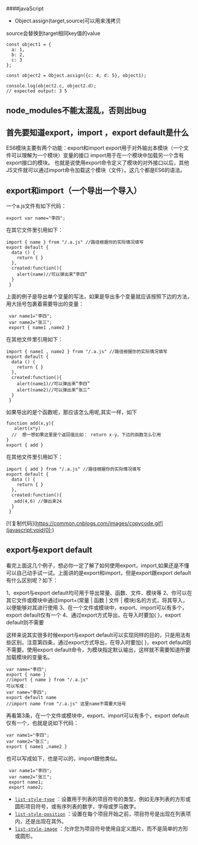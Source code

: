 ####javaScript

- Object.assign(target,source)可以用来浅拷贝

source会替换到target相同key值的value

```
const object1 = {
  a: 1,
  b: 2,
  c: 3
};

const object2 = Object.assign({c: 4, d: 5}, object1);

console.log(object2.c, object2.d);
// expected output: 3 5

```

## node_modules不能太混乱，否则出bug

## 首先要知道export，import ，export default是什么

ES6模块主要有两个功能：export和import
export用于对外输出本模块（一个文件可以理解为一个模块）变量的接口
import用于在一个模块中加载另一个含有export接口的模块。
也就是说使用export命令定义了模块的对外接口以后，其他JS文件就可以通过import命令加载这个模块（文件）。这几个都是ES6的语法。

## export和import（一个导出一个导入）

一个a.js文件有如下代码：

```
export var name="李四";
```

在其它文件里引用如下：



```
import { name } from "/.a.js" //路径根据你的实际情况填写
export default {
  data () {
    return { }
  },
  created:function(){
    alert(name)//可以弹出来“李四”
  }
 }
```



上面的例子是导出单个变量的写法，如果是导出多个变量就应该按照下边的方法，用大括号包裹着需要导出的变量：

```
 var name1="李四";
 var name2="张三";
 export { name1 ,name2 }
```

在其他文件里引用如下：



```
import { name1 , name2 } from "/.a.js" //路径根据你的实际情况填写
export default {
  data () {
    return { }
  },
  created:function(){
    alert(name1)//可以弹出来“李四”
    alert(name2)//可以弹出来“张三”
  }
 }
```



如果导出的是个函数呢，那应该怎么用呢,其实一样，如下

```
function add(x,y){
   alert(x*y)
  //  想一想如果这里是个返回值比如： return x-y，下边的函数怎么引用
}
export { add }
```

在其他文件里引用如下：



```
import { add } from "/.a.js" //路径根据你的实际情况填写
export default {
  data () {
    return { }
  },
  created:function(){
   add(4,6) //弹出来24
  }
 }
```

[![复制代码](https://common.cnblogs.com/images/copycode.gif](javascript:void(0);)

## export与export default

看完上面这几个例子，想必你一定了解了如何使用export，import,如果还是不懂可以自己动手试一试。上面讲的是export和import，但是export跟export default 有什么区别呢？如下：

1、export与export default均可用于导出常量、函数、文件、模块等
2、你可以在其它文件或模块中通过import+(常量 | 函数 | 文件 | 模块)名的方式，将其导入，以便能够对其进行使用
3、在一个文件或模块中，export、import可以有多个，export default仅有一个
4、通过export方式导出，在导入时要加{ }，export default则不需要

这样来说其实很多时候export与export default可以实现同样的目的，只是用法有些区别。注意第四条，通过export方式导出，在导入时要加{ }，export default则不需要。使用export default命令，为模块指定默认输出，这样就不需要知道所要加载模块的变量名。

```
var name="李四";
export { name }
//import { name } from "/.a.js" 
可以写成：
var name="李四";
export default name
//import name from "/.a.js" 这里name不需要大括号
```

再看第3条，在一个文件或模块中，export、import可以有多个，export default仅有一个，也就是说如下代码：

```
var name1="李四";
var name2="张三";
export { name1 ,name2 }
```

 

也可以写成如下，也是可以的，import跟他类似。

```
 var name1="李四";
 var name2="张三";
 export name1;
 export name2;
```
- [`list-style-type`](https://developer.mozilla.org/zh-CN/docs/Web/CSS/list-style-type) ：设置用于列表的项目符号的类型，例如无序列表的方形或圆形项目符号，或有序列表的数字，字母或罗马数字。
- [`list-style-position`](https://developer.mozilla.org/zh-CN/docs/Web/CSS/list-style-position) ：设置在每个项目开始之前，项目符号是出现在列表项内，还是出现在其外。
- [`list-style-image`](https://developer.mozilla.org/zh-CN/docs/Web/CSS/list-style-image) ：允许您为项目符号使用自定义图片，而不是简单的方形或圆形。